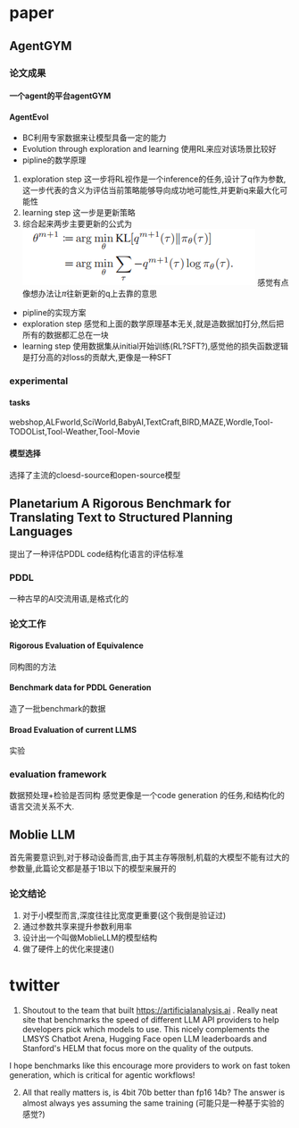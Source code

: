 # paper
## AgentGYM

### 论文成果
#### 一个agent的平台agentGYM
#### AgentEvol
- BC利用专家数据来让模型具备一定的能力
- Evolution through exploration and learning
使用RL来应对该场景比较好
- pipline的数学原理
1. exploration step
这一步将RL视作是一个inference的任务,设计了q作为参数,这一步代表的含义为评估当前策略能够导向成功地可能性,并更新q来最大化可能性
2. learning step
这一步是更新策略
3. 综合起来两步主要更新的公式为
![1720405304780](image/day4/1720405304780.png)
感觉有点像想办法让$\pi$往新更新的q上去靠的意思
- pipline的实现方案
- exploration step
感觉和上面的数学原理基本无关,就是造数据加打分,然后把所有的数据都汇总在一块
- learning step
使用数据集从initial开始训练(RL?SFT?),感觉他的损失函数逻辑是打分高的对loss的贡献大,更像是一种SFT
### experimental
#### tasks
webshop,ALFworld,SciWorld,BabyAI,TextCraft,BIRD,MAZE,Wordle,Tool-TODOList,Tool-Weather,Tool-Movie
#### 模型选择
选择了主流的cloesd-source和open-source模型
## Planetarium A Rigorous Benchmark for Translating Text to Structured Planning Languages
提出了一种评估PDDL code结构化语言的评估标准
### PDDL
一种古早的AI交流用语,是格式化的

### 论文工作
#### Rigorous Evaluation of Equivalence
同构图的方法
#### Benchmark data for PDDL Generation
造了一批benchmark的数据
#### Broad Evaluation of current LLMS
实验
### evaluation framework
数据预处理+检验是否同构
感觉更像是一个code generation 的任务,和结构化的语言交流关系不大.

## Moblie LLM
首先需要意识到,对于移动设备而言,由于其主存等限制,机载的大模型不能有过大的参数量,此篇论文都是基于1B以下的模型来展开的
### 论文结论
1. 对于小模型而言,深度往往比宽度更重要(这个我倒是验证过)
2. 通过参数共享来提升参数利用率
3. 设计出一个叫做MoblieLLM的模型结构
4. 做了硬件上的优化来提速()

# twitter
1. Shoutout to the team that built https://artificialanalysis.ai . Really neat site that benchmarks the speed of different LLM API providers to help developers pick which models to use. This nicely complements the LMSYS Chatbot Arena, Hugging Face open LLM leaderboards and Stanford's HELM that focus more on the quality of the outputs. 

I hope benchmarks like this encourage more providers to work on fast token generation, which is critical for agentic workflows!

2. All that really matters is, is 4bit 70b better than fp16 14b? The answer is almost always yes assuming the same training  (可能只是一种基于实验的感觉?)
